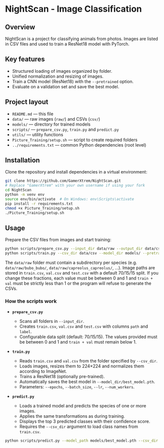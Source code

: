 # NightScan - Image Classification

## Overview
NightScan is a project for classifying animals from photos. Images are listed in CSV files and used to train a ResNet18 model with PyTorch.

## Key features
- Structured loading of images organized by folder.
- Unified normalization and resizing of images.
- Train a CNN model (ResNet18) with the `--pretrained` option.
- Evaluate on a validation set and save the best model.

## Project layout
- `README.md` — this file
- `data/` — raw images (`raw/`) and CSVs (`csv/`)
- `models/` — directory for trained models
- `scripts/` — `prepare_csv.py`, `train.py` and `predict.py`
- `utils/` — utility functions
- `Picture_Training/setup.sh` — script to create required folders
- `../requirements.txt` — common Python dependencies (root level)

## Installation
Clone the repository and install dependencies in a virtual environment:

```bash
git clone https://github.com/GamerXtrem/NightScan.git
# Replace "GamerXtrem" with your own username if using your fork
cd NightScan
python -m venv env
source env/bin/activate  # On Windows: env\Scripts\activate
pip install -r requirements.txt
chmod +x Picture_Training/setup.sh
./Picture_Training/setup.sh
```

## Usage
Prepare the CSV files from images and start training:

```bash
python scripts/prepare_csv.py --input_dir data/raw --output_dir data/csv
python scripts/train.py --csv_dir data/csv --model_dir models/ --pretrained
```

The `data/raw` folder must contain a subdirectory per species (e.g. `data/raw/bubo_bubo/`, `data/raw/capreolus_capreolus/`, ...). Image paths are stored in `train.csv`, `val.csv` and `test.csv` with a default 70/15/15 split. If you change these fractions, each value must be between 0 and 1 and `train + val` must be strictly less than 1 or the program will refuse to generate the CSVs.

### How the scripts work

- **`prepare_csv.py`**
  - Scans all folders in `--input_dir`.
  - Creates `train.csv`, `val.csv` and `test.csv` with columns `path` and `label`.
  - Configurable data split (default: 70/15/15). The values provided must be between 0 and 1 and `train + val` must remain below 1.

- **`train.py`**
  - Reads `train.csv` and `val.csv` from the folder specified by `--csv_dir`.
  - Loads images, resizes them to 224×224 and normalizes them according to ImageNet.
  - Trains a ResNet18 (optionally pre-trained).
  - Automatically saves the best model in `--model_dir/best_model.pth`.
  - Parameters: `--epochs`, `--batch_size`, `--lr`, `--num_workers`.

- **`predict.py`**
  - Loads a trained model and predicts the species of one or more images.
  - Applies the same transformations as during training.
  - Displays the top 3 predicted classes with their confidence score.
  - Requires the `--csv_dir` argument to load class names from `train.csv`.

```bash
python scripts/predict.py --model_path models/best_model.pth --csv_dir data/csv image.jpg
```
